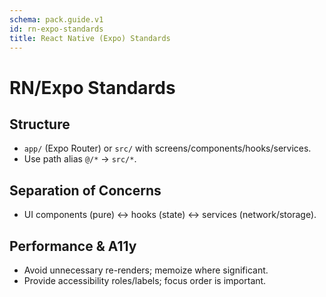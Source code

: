 ```yaml
---
schema: pack.guide.v1
id: rn-expo-standards
title: React Native (Expo) Standards
---
```


# RN/Expo Standards

## Structure
- `app/` (Expo Router) or `src/` with screens/components/hooks/services.
- Use path alias `@/*` → `src/*`.

## Separation of Concerns
- UI components (pure) ↔ hooks (state) ↔ services (network/storage).

## Performance & A11y
- Avoid unnecessary re-renders; memoize where significant.
- Provide accessibility roles/labels; focus order is important.

